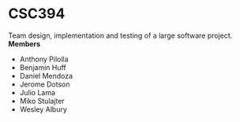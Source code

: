 # CSC394
Team design, implementation and testing of a large software project.<br/>
<strong> Members</strong>
<ul>
    <li>Anthony Pilolla</li>
    <li>Benjamin Huff</li>
    <li>Daniel Mendoza</li>
    <li>Jerome Dotson</li>
    <li>Julio Lama</li>
    <li>Miko Stulajter</li>
    <li>Wesley Albury</li>
</ul>
